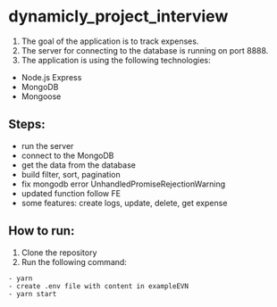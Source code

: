 # dynamicly_project_interview

1. The goal of the application is to track expenses.
2. The server for connecting to the database is running on port 8888.
3. The application is using the following technologies:

- Node.js Express
- MongoDB
- Mongoose

## Steps:

- run the server
- connect to the MongoDB
- get the data from the database
- build filter, sort, pagination
- fix mongodb error UnhandledPromiseRejectionWarning
- updated function follow FE
- some features: create logs, update, delete, get expense

## How to run:

1. Clone the repository
2. Run the following command:

```nodejs
- yarn
- create .env file with content in exampleEVN
- yarn start

```
